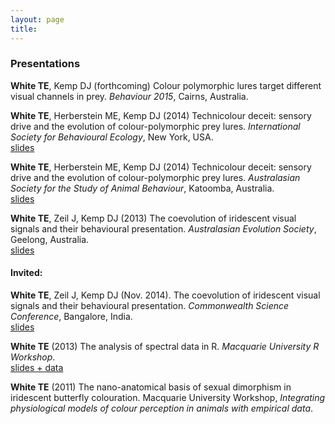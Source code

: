 ```yaml
---
layout: page
title: 
---
```


### Presentations

**White TE**, Kemp DJ (forthcoming) Colour polymorphic lures target different visual channels in prey. _Behaviour 2015_, Cairns, Australia.

**White TE**, Herberstein ME, Kemp DJ (2014) Technicolour deceit: sensory drive and the evolution of colour-polymorphic prey lures. _International Society for Behavioural Ecology_, New York, USA.  
[slides](http://dx.doi.org/10.6084/m9.figshare.1246146)

**White TE**, Herberstein ME, Kemp DJ (2014) Technicolour deceit: sensory drive and the evolution of colour-polymorphic prey lures. _Australasian Society for the Study of Animal Behaviour_, Katoomba, Australia.  
[slides](http://dx.doi.org/10.6084/m9.figshare.1246146)

**White TE**, Zeil J, Kemp DJ (2013) The coevolution of iridescent visual signals and their behavioural presentation. _Australasian Evolution Society_, Geelong, Australia.  
[slides](http://dx.doi.org/10.6084/m9.figshare.1246147)

#### Invited:

**White TE**, Zeil J, Kemp DJ (Nov. 2014). The coevolution of iridescent visual signals and their behavioural presentation. _Commonwealth Science Conference_, Bangalore, India.  
[slides](http://dx.doi.org/10.6084/m9.figshare.1246147)

**White TE** (2013) The analysis of spectral data in R. _Macquarie University R Workshop_.  
[slides + data](http://dx.doi.org/10.6084/m9.figshare.897979)

**White TE** (2011) The nano-anatomical basis of sexual dimorphism in iridescent butterfly colouration. Macquarie University Workshop, _Integrating physiological models of colour perception in animals with empirical data_.

